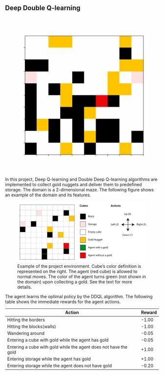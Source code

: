 ## Deep Double Q-learning

![DQlearning Demo](figures/animation_20201003101019.gif)


In this project, Deep Q-learning and Double Deep Q-learning algorithms are implemented to collect gold nuggets and deliver them to predefined storage. The domain is a 2-dimensional maze. The following figure shows an example of the domain and its features.


<figure class="image">
  <img src="figures/domain_example.png" alt="figures/domain_example.png" width="600">
  <figcaption>Example of the project environment. Cube’s color definition is represented on the right. The agent (red cube) is allowed to normal moves. The color of the agent turns green (not shown in the domain) upon collecting a gold. See the text for more details.</figcaption>
</figure>

The agent learns the optimal policy by the DDQL algorithm. The following table shows the immediate rewards for the agent actions. 


|                             Action                                |  Reward | 
| ----------------------------------------------------------------- | ------- |
| Hitting the borders                                               |   -1.00 |
| Hitting the blocks(walls)                                         |   -1.00 |
| Wandering around                                                  |   -0.05 |
| Entering a cube with gold while the agent has gold                |   -0.05 |
| Entering a cube with gold while the agent does not have the gold  |   +1.00 |
| Entering storage while the agent has gold                         |   +1.00 |
| Entering storage while the agent does not have gold               |   -0.20 |

